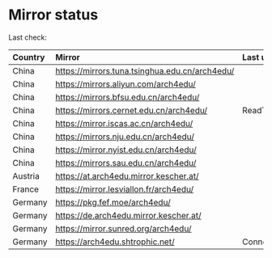 <script src="./time.js"></script>
# Mirror status
Last check: <script type="text/javascript">localize(1757665821.2732182);</script>

|Country|Mirror|Last update|
|:------|:-----|:----------|
|China|https://mirrors.tuna.tsinghua.edu.cn/arch4edu/|<script type="text/javascript">localize(1757659778);</script>|
|China|https://mirrors.aliyun.com/arch4edu/|<script type="text/javascript">localize(1757615843);</script>|
|China|https://mirrors.bfsu.edu.cn/arch4edu/|<script type="text/javascript">localize(1757615843);</script>|
|China|https://mirrors.cernet.edu.cn/arch4edu/|ReadTimeout|
|China|https://mirror.iscas.ac.cn/arch4edu/|<script type="text/javascript">localize(1757659778);</script>|
|China|https://mirrors.nju.edu.cn/arch4edu/|<script type="text/javascript">localize(1757615843);</script>|
|China|https://mirror.nyist.edu.cn/arch4edu/|<script type="text/javascript">localize(1757615843);</script>|
|China|https://mirrors.sau.edu.cn/arch4edu/|<script type="text/javascript">localize(1756795646);</script>|
|Austria|https://at.arch4edu.mirror.kescher.at/|<script type="text/javascript">localize(1756104457);</script>|
|France|https://mirror.lesviallon.fr/arch4edu/|<script type="text/javascript">localize(1756709288);</script>|
|Germany|https://pkg.fef.moe/arch4edu/|<script type="text/javascript">localize(1756104457);</script>|
|Germany|https://de.arch4edu.mirror.kescher.at/|<script type="text/javascript">localize(1756104457);</script>|
|Germany|https://mirror.sunred.org/arch4edu/|<script type="text/javascript">localize(1757659778);</script>|
|Germany|https://arch4edu.shtrophic.net/|ConnectionError|

<script src="./tablefilter/tablefilter.js"></script>
<script src="./table.js"></script>